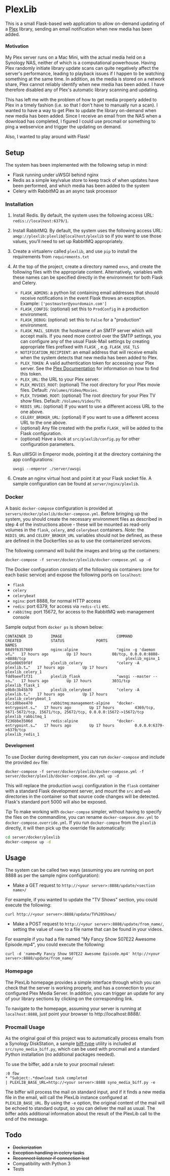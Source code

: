 # PlexLib

This is a small Flask-based web application to allow on-demand updating of a [Plex](https://www.plex.tv) library, sending an email notification when new media has been added.

#### Motivation

My Plex server runs on a Mac Mini, with the actual media held on a Synology NAS, neither of which is a computational powerhouse. Having Plex randomly initiate library update scans can quite negatively affect the server's performance, leading to playback issues if I happen to be watching something at the same time. In addition, as the media is stored on a network share, Plex cannot reliably identify when new media has been added. I have therefore disabled any of Plex's automatic library scanning and updating.

This has left me with the problem of how to get media properly added to Plex in a timely fashion (i.e. so that I don't have to manually run a scan). I wanted to have a way to get Plex to update the library on-demand when new media has been added. Since I receive an email from the NAS when a download has completed, I figured I could use procmail or something to ping a webservice and trigger the updating on demand.

Also, I wanted to play around with Flask!

## Setup

The system has been implemented with the following setup in mind:

* Flask running under uWSGI behind nginx
* Redis as a simple key/value store to keep track of when updates have been performed, and which media has been added to the system
* Celery with RabbitMQ as an async task processor  

### Installation

1. Install Redis. By default, the system uses the following access URL: `redis://localhost:6379/1`.
2. Install RabbitMQ. By default, the system uses the following access URL: `amqp://plexlib:plexlib@localhost/plexlib`
so if you want to use those values, you'll need to set up RabbitMQ appropriately.
3. Create a virtualenv called `plexlib`, and use `pip` to install the requirements from `requirements.txt`
4. At the top of the project, create a directory named `envs`, and create the following files with the appropriate content. Alternatively, variables with these names can be specified directly in the environment for both Flask and Celery.
    * `FLASK_ADMINS`: a python list containing email addresses that should receive notifications in the event Flask throws an exception. Example: `['postmaster@yourdomain.com']`
    * `FLASK_CONFIG`: (optional) set this to `ProdConfig` in a production environment.
    * `FLASK_DEBUG`: (optional) set this to `False` for a "production" environment.
    * `FLASK_MAIL_SERVER`: the hostname of an SMTP server which will accept mails. If you need more control over the SMTP settings, you can configure any of the usual Flask-Mail settings by creating appropriate files prefixed with `FLASK_`, e.g. `FLASK_USE_TLS`
    * `NOTIFICATION_RECIPIENT`: an email address that will receive emails when the system detects that new media has been added to Plex.
    * `PLEX_TOKEN`: A valid authentication token for accessing your Plex server. See the [Plex Documentation](https://support.plex.tv/articles/204059436-finding-an-authentication-token-x-plex-token/) for information on how to find this token.
    * `PLEX_URL`: the URL to your Plex server.
    * `PLEX_MOVIES_ROOT`: (optional) The root directory for your Plex movie files. Default: `/Volumes/Video/Movies`.
    * `PLEX_TVSHOWS_ROOT`: (optional) The root directory for your Plex TV show files. Default: `/Volumes/Video/TV`.
    * `REDIS_URL`: (optional) If you want to use a different access URL to the one above.
    * `CELERY_BROKER_URL`: (optional) If you want to use a different access URL to the one above.
    * (optional) Any file created with the prefix `FLASK_` will be added to the Flask configuration.
    * (optional) Have a look at `src/plexlib/config.py` for other configuration parameters.
5. Run uWSGI in Emperor mode, pointing it at the directory containing the app configurations:
    
    `uwsgi --emperor ./server/uwsgi`

6. Create an nginx virtual host and point it at your Flask socket file. A sample configuration can be found at `server/nginx/plexlib`.

### Docker

A basic `docker-compose` configuration is provided at `servers/docker/plexlib/docker-compose.yml`. Before bringing up the system, you should create the necessary environment files as described in step 4 of the instructions above - these will be mounted as read-only volumes in the `flask`, `celery`, and `celerybeat` containers. *Note:* the `REDIS_URL` and `CELERY_BROKER_URL` variables should not be defined, as these are defined in the Dockerfiles so as to use the containerized services.

The following command will build the images and bring up the containers:

`docker-compose -f server/docker/plexlib/docker-compose.yml up -d`

The Docker configuration consists of the following six containers (one for each basic service) and expose the following ports on `localhost`:

* `flask`
* `celery`
* `celerybeat`
* `nginx`: port 8888, for normal HTTP access
* `redis`: port 6379, for access via `redis-cli` etc.
* `rabbitmq`: port 15672, for access to the RabbitMQ web management console

Sample output from `docker ps` is shown below:
```
CONTAINER ID        IMAGE                        COMMAND                  CREATED             STATUS              PORTS                                                                     NAMES
88d9f6357669        nginx:alpine                 "nginx -g 'daemon of…"   17 hours ago        Up 17 hours         80/tcp, 0.0.0.0:8888->8888/tcp                                            plexlib_nginx_1
6d1e08659f8f        plexlib_celery               "celery -A plexlib.t…"   17 hours ago        Up 17 hours                                                                                   plexlib_celery_1
fdd9aeef1f31        plexlib_flask                "uwsgi --master --so…"   17 hours ago        Up 17 hours         3031/tcp                                                                  plexlib_flask_1
e0b8c3b45b70        plexlib_celerybeat           "celery -A plexlib.t…"   17 hours ago        Up 17 hours                                                                                   plexlib_celerybeat_1
91c1d8bee470        rabbitmq:management-alpine   "docker-entrypoint.s…"   17 hours ago        Up 17 hours         4369/tcp, 5671-5672/tcp, 15671/tcp, 25672/tcp, 0.0.0.0:15672->15672/tcp   plexlib_rabbitmq_1
f236bbe3506d        redis:alpine                 "docker-entrypoint.s…"   17 hours ago        Up 17 hours         0.0.0.0:6379->6379/tcp                                                    plexlib_redis_1
```

#### Development

To use Docker during development, you can run `docker-compose` and include the provided `dev` file:

`docker-compose -f server/docker/plexlib/docker-compose.yml -f server/docker/plexlib/docker-compose.dev.yml up -d`

This will replace the production `uwsgi` configuration in the `flask` container with a standard Flask development server, and mount the `src` and `web` directories in the container so that source code changes will be detected. Flask's standard port 5000 will also be exposed.

*Tip*
To make working with `docker-compse` simpler, without having to specify the files on the commandline, you can rename `docker-compose.dev.yml` to `docker-compose.override.yml`. If you run `docker-compse` from the `plexlib` directly, it will then pick up the override file automatically:

```bash
cd server/docker/plexlib
docker-compose up -d
``` 

## Usage

The system can be called two ways (assuming you are running on port 8888 as per the sample nginx configuration):

* Make a GET request to `http://<your server>:8888/update/<section name>/`

For example, if you wanted to update the "TV Shows" section, you could execute the following:

`curl http://<your server>:8888/update/TV%20Shows/`

* Make a POST request to `http://<your server>:8888/update/from_name/`, setting the value of `name` to a file name that can be found in your videos.

For example if you had a file named "My Fancy Show S07E22 Awesome Episode.mp4", you could execute the following:

`curl -d 'name=My Fancy Show S07E22 Awesome Episode.mp4' http://<your server>:8888/update/from_name/`

### Homepage

The PlexLib homepage provides a simple interface through which you can check that the server is working properly, and has a connection to your configured Plex Media Server. In addition, you can trigger an update for any of your library sections by clicking on the corresponding link.

To navigate to the homepage, assuming your server is running at `localhost:8888`, just point your browser to http://localhost:8888/.

### Procmail Usage

As the original goal of this project was to automatically process emails from a Synology DiskStation, a sample [biff-type](https://en.wikipedia.org/wiki/Biff) utility is included at `src/syno_media_biff.py`, which can be used with procmail and a standard Python installation (no additional packages needed).

To use the biffer, add a rule to your procmail ruleset:

    :0 fbw
    * ^Subject:.*download task completed
    | PLEXLIB_BASE_URL=http://<your server>:8888 syno_media_biff.py -e

The biffer will process the mail on standard input, and if it finds a new media file in the email, will call the PlexLib instance configured at `PLEXLIB_BASE_URL`. By using the `-e` option, the original content of the mail will be echoed to standard output, so you can deliver the mail as usual. The biffer adds additional information about the result of the PlexLib call to the end of the message.

## Todo

* <s>Dockerization</s>
* <s>Exception handling in celery tasks</s>
* <s>Reconnect listener if connection lost</s>
* Compatibility with Python 3
* Tests
